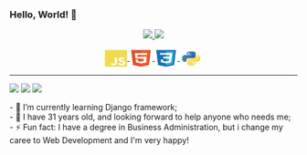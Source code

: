 ### Hello, World! 👋

<div align="center">
  <a href="https://github.com/ridleyamorim">
  <img height="180em" src="https://github-readme-stats.vercel.app/api?username=ridleyamorim&show_icons=true&theme=dark&include_all_commits=true&count_private=true"/>
  <img height="180em" src="https://github-readme-stats.vercel.app/api/top-langs/?username=ridleyamorim&layout=compact&langs_count=7&theme=dark"/>
</div>
  
<div style="display: inline_block" align="middle"><br>
  <img align="center" alt="Ridley-Js" height="30" width="40" src="https://raw.githubusercontent.com/devicons/devicon/master/icons/javascript/javascript-plain.svg">  
<img align="center" alt="Ridley-HTML" height="30" width="40" src="https://raw.githubusercontent.com/devicons/devicon/master/icons/html5/html5-original.svg">
<img align="center" alt="Ridley-CSS" height="30" width="40" src="https://raw.githubusercontent.com/devicons/devicon/master/icons/css3/css3-original.svg">
  <img align="center" alt="Ridley-Python" height="30" width="40" src="https://raw.githubusercontent.com/devicons/devicon/master/icons/python/python-original.svg">
</div>
<hr>
<div>
  <a href="https://instagram.com/ridleyamorim" target="_blank"><img src="https://img.shields.io/badge/-Instagram-%23E4405F?style=for-the-badge&logo=instagram&logoColor=white" target="_blank"></a>
  <a href="https://www.linkedin.com/in/ridley-amorim-9634ba177" target="_blank"><img src="https://img.shields.io/badge/-LinkedIn-%230077B5?style=for-the-badge&logo=linkedin&logoColor=white" target="_blank"></a>
  <a href = "mailto:ridleyamorim@hotmail.com"><img src="https://img.shields.io/badge/-Gmail-%23333?style=for-the-badge&logo=gmail&logoColor=white" target="_blank"></a>
</div>

<p>- 🌱 I’m currently learning Django framework;
<br>- 💬 I have 31 years old, and looking forward to help anyone who needs me;
<br>- ⚡ Fun fact: I have a degree in Business Administration, but i change my caree to Web Development and I'm very happy!</p>


  
  
  
